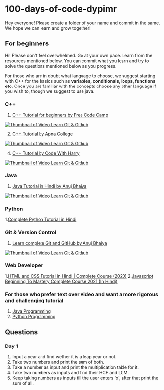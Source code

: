# 100-days-of-code-dypimr
Hey everyone! Please create a folder of your name and commit in the same. We hope we can learn and grow together!

## For beginners
Hi! Please don't feel overwhelmed. Go at your own pace. Learn from the resources mentioned below. You can commit what you learn and try to solve the questions mentioned below as you progress.

For those who are in doubt what language to choose, we suggest starting with C++ for the basics such as **variables, conditionals, loops, functions etc**. Once you are familiar with the concepts choose any other language if you wish to, though we suggest to use java.

### C++

1. [C++ Tutorial for beginners by Free Code Camp](https://youtu.be/vLnPwxZdW4Y)
 
[![Thumbnail of Video Learn Git & Github](http://img.youtube.com/vi/vLnPwxZdW4Y/0.jpg)](http://www.youtube.com/watch?v=vLnPwxZdW4Y)

2. [C++ Tutorial by Apna College](https://youtube.com/playlist?list=PLfqMhTWNBTe0b2nM6JHVCnAkhQRGiZMSJ)

[![Thumbnail of Video Learn Git & Github](http://img.youtube.com/vi/z9bZufPHFLU/0.jpg)](http://www.youtube.com/watch?v=z9bZufPHFLU)

4. [C++ Tutorial by Code With Harry](https://youtu.be/yGB9jhsEsr8)

[![Thumbnail of Video Learn Git & Github](http://img.youtube.com/vi/yGB9jhsEsr8/0.jpg)](http://www.youtube.com/watch?v=yGB9jhsEsr8)

### Java
1. [Java Tutorial in Hindi by Anuj Bhaiya](https://youtu.be/aQatrXw0njs)

[![Thumbnail of Video Learn Git & Github](http://img.youtube.com/vi/aQatrXw0njs/0.jpg)](http://www.youtube.com/watch?v=aQatrXw0njs)

### Python
1.[Complete Python Tutorial in Hindi](https://youtube.com/playlist?list=PLwgFb6VsUj_lQTpQKDtLXKXElQychT_2j)

### Git & Version Control
1. [Learn complete Git and GitHub by Anuj Bhaiya](https://youtu.be/uaeKhfhYE0U)

[![Thumbnail of Video Learn Git & Github](http://img.youtube.com/vi/uaeKhfhYE0U/0.jpg)](http://www.youtube.com/watch?v=uaeKhfhYE0U)

### Web Developer
1.[HTML and CSS Tutorial in Hindi | Complete Course (2020)](https://youtube.com/playlist?list=PLwgFb6VsUj_mtXvKDupqdWB2JBiek8YPB)
2.[Javascript Beginning To Mastery Complete Course 2021 (In Hindi)](https://youtube.com/playlist?list=PLwgFb6VsUj_n15Cg_y2ULKfsOR1XiQqPx)


### For those who prefer text over video and want a more rigorous and challenging tutorial
1. [Java Programming](https://java-programming.mooc.fi/)
2. [Python Programming](https://programming-21.mooc.fi/)

## Questions
### Day 1
1. Input a year and find wether it is a leap year or not.
2. Take two numbers and print the sum of both.
3. Take a number as input and print the multiplication table for it.
4. Take two numbers as inputs and find their HCF and LCM.
5. Keep taking numbers as inputs till the user enters 'x', after that print the sum of all.

